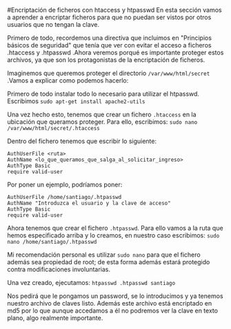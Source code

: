 #Encriptación de ficheros con htaccess y htpasswd
En esta sección vamos a aprender a encriptar ficheros para que no puedan ser vistos por otros usuarios que no tengan la clave.

Primero de todo, recordemos una directiva que incluimos en "Principios básicos de seguridad" que tenía que ver con evitar el acceso a ficheros .htaccess y .htpasswd .Ahora veremos porqué es importante proteger estos archivos, ya que son los protagonistas de la encriptación de ficheros.

Imaginemos que queremos proteger el directorio `/var/www/html/secret` .Vamos a explicar como podemos hacerlo:

Primero de todo instalar todo lo necesario para utilizar el htpasswd. Escribimos `sudo apt-get install apache2-utils`

Una vez hecho esto, tenemos que crear un fichero `.htaccess` en la ubicación que queramos proteger. Para ello, escribimos: `sudo nano /var/www/html/secret/.htaccess`

Dentro del fichero tenemos que escribir lo siguiente:

```
AuthUserFile <ruta>
AuthName <lo_que_queramos_que_salga_al_solicitar_ingreso>
AuthType Basic
require valid-user
```
Por poner un ejemplo, podríamos poner:
```
AuthUserFile /home/santiago/.htpasswd
AuthName "Introduzca el usuario y la clave de acceso"
AuthType Basic
require valid-user
```
Ahora tenemos que crear el fichero `.htpasswd`. Para ello vamos a la ruta que hemos especificado arriba y lo creamos, en nuestro caso escribimos: `sudo nano /home/santiago/.htpasswd`

Mi recomendación personal es utilizar `sudo nano` para que el fichero además sea propiedad de root; de esta forma además estará protegido contra modificaciones involuntarias.

Una vez creado, ejecutamos:
`htpasswd .htpasswd santiago`

Nos pedirá que le pongamos un password, se lo introducimos y ya tenemos nuestro archivo de claves listo. Además este archivo está encriptado en md5 por lo que aunque accedamos a él no podremos ver la clave en texto plano, algo realmente importante.
